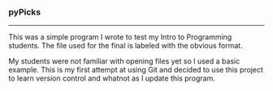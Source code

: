 ### pyPicks
<hr>
This was a simple program I wrote to test my Intro to Programming students. The file used for the final is labeled with the obvious format.

My students were not familiar with opening files yet so I used a basic example. This is my first attempt at using Git and decided to use this project to learn version control and whatnot as I update this program.
